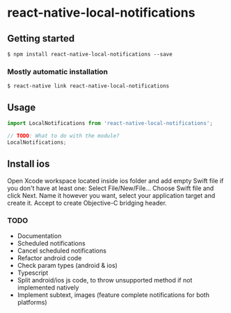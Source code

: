 # react-native-local-notifications

## Getting started

`$ npm install react-native-local-notifications --save`

### Mostly automatic installation

`$ react-native link react-native-local-notifications`

## Usage
```javascript
import LocalNotifications from 'react-native-local-notifications';

// TODO: What to do with the module?
LocalNotifications;
```

## Install ios
Open Xcode workspace located inside ios folder and add empty Swift file if you don't have at least one:
Select File/New/File...
Choose Swift file and click Next.
Name it however you want, select your application target and create it.
Accept to create Objective-C bridging header.

### TODO
- Documentation
- Scheduled notifications
- Cancel scheduled notifications
- Refactor android code
- Check param types (android & ios)
- Typescript
- Split android/ios js code, to throw unsupported method if not implemented natively
- Implement subtext, images (feature complete notifications for both platforms)